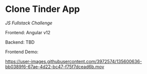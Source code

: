 # Clone Tinder App
*JS Fullstack Challenge*

Frontend: Angular v12

Backend: TBD

Frontend Demo:



https://user-images.githubusercontent.com/3972574/135600636-bb0389f6-67ae-4d22-bc47-f75f7dcead6b.mov

